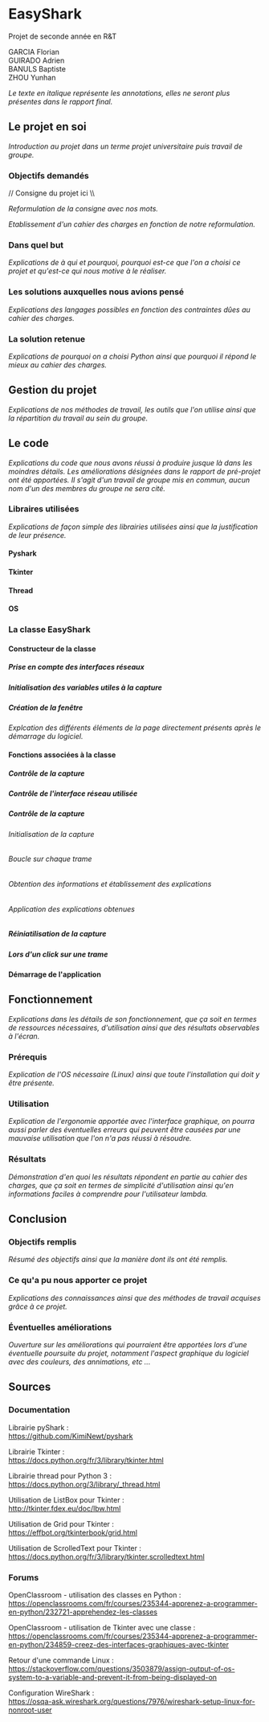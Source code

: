 # EasyShark

Projet de seconde année en R&T

GARCIA Florian<br/>
GUIRADO Adrien<br/>
BANULS Baptiste<br/>
ZHOU Yunhan

*Le texte en italique représente les annotations, elles ne seront plus présentes dans le rapport final.*

## Le projet en soi

*Introduction au projet dans un terme projet universitaire puis travail de groupe.*

### Objectifs demandés

// Consigne du projet ici \\\\

*Reformulation de la consigne avec nos mots.*

*Etablissement d'un cahier des charges en fonction de notre reformulation.*

### Dans quel but

*Explications de à qui et pourquoi, pourquoi est-ce que l'on a choisi ce projet et qu'est-ce qui nous motive à le réaliser.*

### Les solutions auxquelles nous avions pensé

*Explications des langages possibles en fonction des contraintes dûes au cahier des charges.*

### La solution retenue

*Explications de pourquoi on a choisi Python ainsi que pourquoi il répond le mieux au cahier des charges.*

## Gestion du projet

*Explications de nos méthodes de travail, les outils que l'on utilise ainsi que la répartition du travail au sein du groupe.*

## Le code

*Explications du code que nous avons réussi à produire jusque là dans les moindres détails. 
Les améliorations désignées dans le rapport de pré-projet ont été apportées.
Il s'agit d'un travail de groupe mis en commun, aucun nom d'un des membres du groupe ne sera cité.*

### Libraires utilisées

*Explications de façon simple des librairies utilisées ainsi que la justification de leur présence.*

#### Pyshark

#### Tkinter

#### Thread

#### OS

### La classe EasyShark

#### Constructeur de la classe

##### Prise en compte des interfaces réseaux

##### Initialisation des variables utiles à la capture

##### Création de la fenêtre

*Explcation des différents éléments de la page directement présents après le démarrage du logiciel.*

#### Fonctions associées à la classe

##### Contrôle de la capture

##### Contrôle de l'interface réseau utilisée

##### Contrôle de la capture

###### Initialisation de la capture

###### Boucle sur chaque trame

###### Obtention des informations et établissement des explications

###### Application des explications obtenues

##### Réiniatilisation de la capture

##### Lors d'un click sur une trame

#### Démarrage de l'application

## Fonctionnement

*Explications dans les détails de son fonctionnement, que ça soit en termes de ressources nécessaires, d'utilisation ainsi que des résultats observables à l'écran.*

### Prérequis

*Explication de l'OS nécessaire (Linux) ainsi que toute l'installation qui doit y être présente.*

### Utilisation

*Explication de l'ergonomie apportée avec l'interface graphique, on pourra aussi parler des éventuelles erreurs qui peuvent être causées par une mauvaise utilisation que l'on n'a pas réussi à résoudre.*

### Résultats

*Démonstration d'en quoi les résultats répondent en partie au cahier des charges, que ça soit en termes de simplicité d'utilisation ainsi qu'en informations faciles à comprendre pour l'utilisateur lambda.*

## Conclusion

### Objectifs remplis

*Résumé des objectifs ainsi que la manière dont ils ont été remplis.*

### Ce qu'a pu nous apporter ce projet

*Explications des connaissances ainsi que des méthodes de travail acquises grâce à ce projet.*

### Éventuelles améliorations

*Ouverture sur les améliorations qui pourraient être apportées lors d'une éventuelle poursuite du projet, notamment l'aspect graphique du logiciel avec des couleurs, des annimations, etc ...*

## Sources

### Documentation

Librairie pyShark :<br/>
https://github.com/KimiNewt/pyshark

Librairie Tkinter :<br/>
https://docs.python.org/fr/3/library/tkinter.html

Librairie thread pour Python 3 :<br/>
https://docs.python.org/3/library/_thread.html

Utilisation de ListBox pour Tkinter :<br/>
http://tkinter.fdex.eu/doc/lbw.html

Utilisation de Grid pour Tkinter :<br/>
https://effbot.org/tkinterbook/grid.html

Utilisation de ScrolledText pour Tkinter :<br/>
https://docs.python.org/fr/3/library/tkinter.scrolledtext.html

### Forums

OpenClassroom - utilisation des classes en Python :<br/>
https://openclassrooms.com/fr/courses/235344-apprenez-a-programmer-en-python/232721-apprehendez-les-classes

OpenClassroom - utilisation de Tkinter avec une classe :<br/>
https://openclassrooms.com/fr/courses/235344-apprenez-a-programmer-en-python/234859-creez-des-interfaces-graphiques-avec-tkinter

Retour d'une commande Linux :<br/>
https://stackoverflow.com/questions/3503879/assign-output-of-os-system-to-a-variable-and-prevent-it-from-being-displayed-on

Configuration WireShark :<br/>
https://osqa-ask.wireshark.org/questions/7976/wireshark-setup-linux-for-nonroot-user
